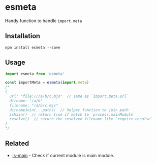 # esmeta

Handy function to handle `import.meta`

## Installation

```
npm install esmeta --save
```

## Usage

<!-- eslint-disable strict,no-unused-vars -->

```js
import esmeta from 'esmeta'

const importMeta = esmeta(import.meta)
/*
{
  url: "file:///a/b/c.mjs"  // same as `import.meta.url`
  dirname: "/a/b"
  filename: "/a/b/c.mjs"
  dirnameJoin(...paths)  // helper function to join path
  isMain()  // return true if match to `process.mainModule`
  resolve()  // return the resolved filename like `require.resolve`
}
*/
```

## Related

- [is-main](https://github.com/ratson/is-main) - Check if current module is main module.
